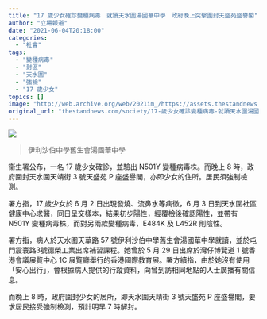 ```yaml
---
title: "17 歲少女確診變種病毒　就讀天水圍湯國華中學　政府晚上突擊圍封天盛苑盛譽閣"
author: "立場報道"
date: "2021-06-04T20:18:00"
categories:
  - "社會"
tags:
  - "變種病毒"
  - "封區"
  - "天水圍"
  - "強檢"
  - "17 歲少女"
topics: []
image: "http://web.archive.org/web/2021im_/https://assets.thestandnews.com/media/photos/E89EA2E5B995E688AAE59C96202021-06-0420E4B88BE58D883.59.18_SRhFm.png"
original_url: "thestandnews.com/society/17-歲少女確診變種病毒-就讀天水圍湯國華中學-政府晚上突擊圍封天盛苑盛譽閣"
---
```

![](http://web.archive.org/web/2021im_/https://assets.thestandnews.com/media/photos/E89EA2E5B995E688AAE59C96202021-06-0420E4B88BE58D883.59.18_SRhFm.png)
> 伊利沙伯中學舊生會湯國華中學

衞生署公布，一名 17 歲少女確診，並驗出 N501Y 變種病毒株。而晚上 8 時，政府圍封天水圍天靖街 3 號天盛苑 P 座盛譽閣，亦即少女的住所。居民須強制檢測。

署方指，17 歲少女於 6 月 2 日出現發燒、流鼻水等病徵，6 月 3 日到天水圍社區健康中心求醫，同日呈交樣本，結果初步陽性，經覆檢後確認陽性，並帶有 N501Y 變種病毒株，而對另兩款變種病毒，E484K 及 L452R 則陰性。

署方指，病人於天水圍天華路 57 號伊利沙伯中學舊生會湯國華中學就讀，並於屯門震寰路3號德榮工業出席補習課程。她曾於 5 月 29 日出席於灣仔博覽道 1 號香港會議展覽中心 1C 展覽廳舉行的香港國際教育展。署方續指，由於她沒有使用「安心出行」，會根據病人提供的行蹤資料，向曾到訪相同地點的人士廣播有關信息。

而晚上 8 時，政府圍封少女的居所，即天水圍天靖街 3 號天盛苑 P 座盛譽閣，要求居民接受強制檢測，預計明早 7 時解封。